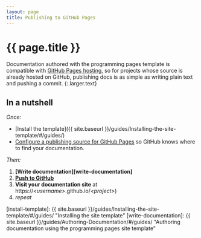 ```yaml
---
layout: page
title: Publishing to GitHub Pages
---
```


# {{ page.title }}

Documentation authored with the programming pages template is compatible with [GitHub Pages hosting][ghpages], so for projects whose source is already hosted on GitHub, publishing docs is as simple as writing plain text and pushing a commit.
{:.larger.text}

## In a nutshell

_Once:_

- [Install the template]({{ site.baseurl }}/guides/Installing-the-site-template/#/guides/)
- [Configure a publishing source for GitHub Pages][ghpages-howto] so GitHub knows where to find your documentation.

_Then:_

1. **[Write documentation][write-documentation]**
1. **[Push to GitHub][push-to-github]**
1. **Visit your documentation site** at https://_&lt;username&gt;_.github.io/_&lt;project&gt;_)
1. _repeat_



[ghpages]: https://pages.github.com/ "Websites for you and your projects. Hosted directly from your GitHub repository"
[ghpages-howto]: https://help.github.com/articles/configuring-a-publishing-source-for-github-pages/ "How to Configure a publishing source for GitHub Pages"
[push-to-github]: https://help.github.com/articles/pushing-to-a-remote/ "Pushing to a remote"
[install-template]: {{ site.baseurl }}/guides/Installing-the-site-template/#/guides/ "Installing the site template"
[write-documentation]: {{ site.baseurl }}/guides/Authoring-Documentation/#/guides/ "Authoring documentation using the programming pages site template"
